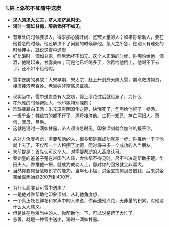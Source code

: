 ### 1.锦上添花不如雪中送炭
>
- **求人须求大丈夫，济人须济急时无。**
- **渴时一滴如甘露，醉后添杯不如无。**
>
- 有难处的时候要求人，得求那心胸开阔、宽宏大量的人；如果你帮助人，要在他着急的时候，他还解决不了问题的时候帮他。急人之所急，在别人有难处的时候伸手，就说这雪中送炭
- 好比渴时一滴如甘露，醉后添杯不如无。这个人正渴的时候，你哪怕给他一滴酒，他喝起来，甘露美味；可是他已经喝多了，你再给他倒上，他喝不下去了，还不如不给他呢。
>
- 雪中送炭的典故：大宋早期，宋太宗，赶上开封府天降大雪，带点救济物资，接济接济老百姓。老百姓非常感恩戴德。
>
- 现实当中，雪中送炭总有人念叨，锦上添花过后就给忘了，为什么
- 在危难的时候帮助人，他印象特别深刻；
- 珍珠翡翠白玉汤：朱元璋穷困潦倒之际，快饿死了，乞丐给他炖了一锅汤。
- 一饭千金：韩信穷的都不行了，漂母接济他。生死一知己，存亡两妇人。萧何，漂母，吕后。
- 这就是渴时一滴如甘露，济人须济急时无。印象深刻就会加倍的报答你。
>
- 从对方角度考虑，需要帮助的人，很多都是离成功就差一步，你推他一下子他就上去了，不仅帮一个人积攒了功德，同时将来多一个成功的人当朋友。
- 大前提是：首先认可这个人。对需要帮助的人高度认可。
- 秦始皇的爸爸子楚在赵国当人质，大伙都不待见时，吕不韦决定帮助子楚。华阳夫人。你推他一把，就成为成功人士，那对你的回报就会非常大。
- 当然你要具备慧眼识才的能力。当年七小福，洪金宝找何冠昌借钱，后来洪金宝给嘉禾始终200万到400万。
>
- 为什么高度认可雪中送炭？
- 一是他对你帮助他印象深刻，从利他角度想，
- 一个真正处在鲜花和掌声中的人来说，你再送他点花，无非量的积累，对他没什么太大意义。
- 但是处在危难当中的人，你帮助他一下，可以说是帮了大忙了。
- 慈善，就是一种雪中送炭，渴时一滴如甘露。


